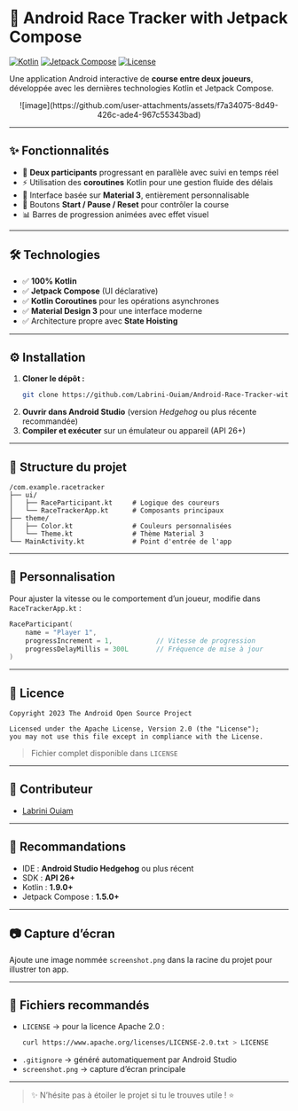 # 🏁 Android Race Tracker with Jetpack Compose

[![Kotlin](https://img.shields.io/badge/Kotlin-1.9.0-blue.svg)](https://kotlinlang.org)
[![Jetpack Compose](https://img.shields.io/badge/Jetpack%20Compose-1.5.0-brightgreen)](https://developer.android.com/jetpack/compose)
[![License](https://img.shields.io/badge/License-Apache%202.0-orange.svg)](https://opensource.org/licenses/Apache-2.0)

Une application Android interactive de **course entre deux joueurs**, développée avec les dernières technologies Kotlin et Jetpack Compose.

<p align="center">
  ![image](https://github.com/user-attachments/assets/f7a34075-8d49-426c-ade4-967c55343bad)
</p>

---

## ✨ Fonctionnalités

- 🚀 **Deux participants** progressant en parallèle avec suivi en temps réel
- ⚡ Utilisation des **coroutines** Kotlin pour une gestion fluide des délais
- 🎨 Interface basée sur **Material 3**, entièrement personnalisable
- 🔄 Boutons **Start / Pause / Reset** pour contrôler la course
- 📊 Barres de progression animées avec effet visuel

---

## 🛠️ Technologies

- ✅ **100% Kotlin**
- ✅ **Jetpack Compose** (UI déclarative)
- ✅ **Kotlin Coroutines** pour les opérations asynchrones
- ✅ **Material Design 3** pour une interface moderne
- ✅ Architecture propre avec **State Hoisting**

---

## ⚙️ Installation

1. **Cloner le dépôt :**
   ```bash
   git clone https://github.com/Labrini-Ouiam/Android-Race-Tracker-with-Jetpack-Compose.git
   ```
2. **Ouvrir dans Android Studio** (version *Hedgehog* ou plus récente recommandée)
3. **Compiler et exécuter** sur un émulateur ou appareil (API 26+)

---

## 📁 Structure du projet

```
/com.example.racetracker
├── ui/
│   ├── RaceParticipant.kt     # Logique des coureurs
│   └── RaceTrackerApp.kt      # Composants principaux
├── theme/
│   ├── Color.kt               # Couleurs personnalisées
│   └── Theme.kt               # Thème Material 3
└── MainActivity.kt            # Point d'entrée de l'app
```

---

## 🎨 Personnalisation

Pour ajuster la vitesse ou le comportement d’un joueur, modifie dans `RaceTrackerApp.kt` :

```kotlin
RaceParticipant(
    name = "Player 1",
    progressIncrement = 1,           // Vitesse de progression
    progressDelayMillis = 300L       // Fréquence de mise à jour
)
```

---

## 📄 Licence

```
Copyright 2023 The Android Open Source Project

Licensed under the Apache License, Version 2.0 (the "License");
you may not use this file except in compliance with the License.
```

> Fichier complet disponible dans `LICENSE`

---

## 👏 Contributeur

- [Labrini Ouiam](https://github.com/Labrini-Ouiam)

---

## 🔖 Recommandations

- IDE : **Android Studio Hedgehog** ou plus récent
- SDK : **API 26+**
- Kotlin : **1.9.0+**
- Jetpack Compose : **1.5.0+**

---

## 📷 Capture d’écran

Ajoute une image nommée `screenshot.png` dans la racine du projet pour illustrer ton app.

---

## 📂 Fichiers recommandés

- `LICENSE` → pour la licence Apache 2.0 :
  ```bash
  curl https://www.apache.org/licenses/LICENSE-2.0.txt > LICENSE
  ```
- `.gitignore` → généré automatiquement par Android Studio
- `screenshot.png` → capture d’écran principale

---

> ✨ N’hésite pas à étoiler le projet si tu le trouves utile ! ⭐
